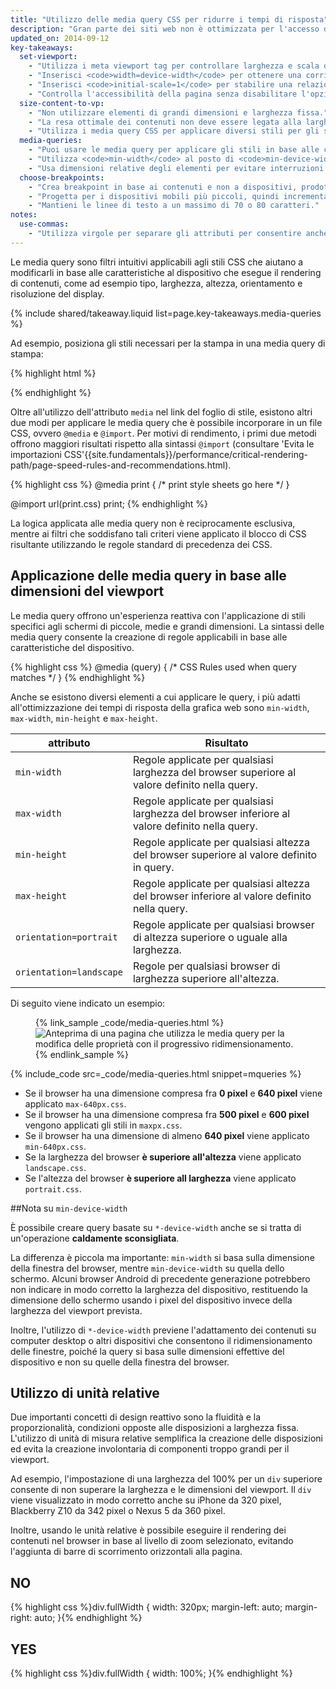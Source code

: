 ```yaml
---
title: "Utilizzo delle media query CSS per ridurre i tempi di risposta"
description: "Gran parte dei siti web non è ottimizzata per l'accesso di diversi dispositivi. Scopri concetti fondamentali per rendere il tuo sito compatibile con dispositivi mobili, computer desktop e altri dispositivi dotati di schermo."
updated_on: 2014-09-12
key-takeaways:
  set-viewport:
    - "Utilizza i meta viewport tag per controllare larghezza e scala dei viewport dei browser."
    - "Inserisci <code>width=device-width</code> per ottenere una corrispondenza con la larghezza dello schermo in pixel indipendenti dal dispositivo."
    - "Inserisci <code>initial-scale=1</code> per stabilire una relazione 1:1 fra i pixel del CSS e quelli indipendenti dal dispositivo."
    - "Controlla l'accessibilità della pagina senza disabilitare l'opzione di scalabilità dell'utente."
  size-content-to-vp:
    - "Non utilizzare elementi di grandi dimensioni e larghezza fissa."
    - "La resa ottimale dei contenuti non deve essere legata alla larghezza di un viewport specifico."
    - "Utilizza i media query CSS per applicare diversi stili per gli schermi ampi e ristretti."
  media-queries:
    - "Puoi usare le media query per applicare gli stili in base alle caratteristiche del dispositivo."
    - "Utilizza <code>min-width</code> al posto di <code>min-device-width</code> per ottenere un'esperienza adatta al maggior numero di dispositivi possibile."
    - "Usa dimensioni relative degli elementi per evitare interruzioni della disposizione."
  choose-breakpoints:
    - "Crea breakpoint in base ai contenuti e non a dispositivi, prodotti o brand specifici."
    - "Progetta per i dispositivi mobili più piccoli, quindi incrementa l'esperienza con la progressiva disponibilità di spazio su schermo."
    - "Mantieni le linee di testo a un massimo di 70 o 80 caratteri."
notes:
  use-commas:
    - "Utilizza virgole per separare gli attributi per consentire anche ai browser meno aggiornati di analizzarli in modo corretto."
---
```

<p class="intro">
  Le media query sono filtri intuitivi applicabili agli stili CSS che aiutano a modificarli in base alle caratteristiche al dispositivo che esegue il rendering di contenuti, come ad esempio tipo, larghezza, altezza, orientamento e risoluzione del display.
</p>





{% include shared/takeaway.liquid list=page.key-takeaways.media-queries %}


Ad esempio, posiziona gli stili necessari per la stampa in una media query di stampa:

{% highlight html %}
<link rel="stylesheet" href="print.css" media="print">
{% endhighlight %}

Oltre all'utilizzo dell'attributo `media` nel link del foglio di stile, esistono altri due modi per applicare le media query che è possibile incorporare in un file CSS, ovvero `@media` e `@import`. Per motivi di rendimento, i primi due metodi offrono maggiori risultati rispetto alla sintassi `@import` (consultare 'Evita le importazioni CSS'{{site.fundamentals}}/performance/critical-rendering-path/page-speed-rules-and-recommendations.html).

{% highlight css %}
@media print {
  /* print style sheets go here */
}

@import url(print.css) print;
{% endhighlight %}

La logica applicata alle media query non è reciprocamente esclusiva, mentre ai filtri che soddisfano tali criteri viene applicato il blocco di CSS risultante utilizzando le regole standard di precedenza dei CSS.

## Applicazione delle media query in base alle dimensioni del viewport

Le media query offrono un'esperienza reattiva con l'applicazione di stili specifici agli schermi di piccole, medie e grandi dimensioni. La sintassi delle media query consente la creazione di regole applicabili in base alle caratteristiche del dispositivo.

{% highlight css %}
@media (query) {
  /* CSS Rules used when query matches */
}
{% endhighlight %}

Anche se esistono diversi elementi a cui applicare le query, i più adatti all'ottimizzazione dei tempi di risposta della grafica web sono `min-width`, `max-width`, `min-height` e `max-height`.


<table class="mdl-data-table mdl-js-data-table">
    <thead>
    <tr>
      <th data-th="attribute">attributo</th>
      <th data-th="Result">Risultato</th>
    </tr>
  </thead>
  <tbody>
    <tr>
      <td data-th="attribute"><code>min-width</code></td>
     <td data-th="Result">Regole applicate per  qualsiasi larghezza del browser superiore al valore definito nella query.</td>
    </tr>
    <tr>
      <td data-th="attribute"><code>max-width</code></td>
     <td data-th="Result">Regole applicate per qualsiasi larghezza del browser inferiore al valore definito nella query.</td>
    </tr>
    <tr>
      <td data-th="attribute"><code>min-height</code></td>
     <td data-th="Result">Regole applicate per qualsiasi altezza del browser superiore al valore definito in query.</td>
    </tr>
    <tr>
      <td data-th="attribute"><code>max-height</code></td>
     <td data-th="Result">Regole applicate per qualsiasi altezza del browser inferiore al valore definito nella query.</td>
    </tr>
    <tr>
      <td data-th="attribute"><code>orientation=portrait</code></td>
      <td data-th="Result">Regole applicate per qualsiasi browser di altezza superiore o uguale alla larghezza.</td>
    </tr>
    <tr>
      <td data-th="attribute"><code>orientation=landscape</code></td>
      <td data-th="Result">Regole per qualsiasi browser di larghezza superiore all'altezza.</td>
    </tr>
  </tbody>
</table>

Di seguito viene indicato un esempio:

<figure>
  {% link_sample _code/media-queries.html %}
    <img src="imgs/mq.png" class="center" srcset="imgs/mq.png 1x, imgs/mq-2x.png 2x" alt="Anteprima di una pagina che utilizza le media query per la modifica delle proprietà con il progressivo ridimensionamento.">
  {% endlink_sample %}
</figure>

{% include_code src=_code/media-queries.html snippet=mqueries %}

* Se il browser ha una dimensione compresa fra <b>0 pixel</b> e <b>640 pixel</b> viene applicato `max-640px.css`.
* Se il browser ha una dimensione compresa fra <b>500 pixel</b> e <b>600 pixel</b> vengono applicati gli stili in `maxpx.css`.
* Se il browser ha una dimensione di almeno <b>640 pixel</b> viene applicato `min-640px.css`.
* Se la larghezza del browser <b>è superiore all'altezza</b> viene applicato `landscape.css`.
* Se l'altezza del browser <b>è superiore all larghezza</b> viene applicato `portrait.css`.


##Nota su `min-device-width`

È possibile creare query basate su `*-device-width` anche se si tratta di un'operazione **caldamente sconsigliata**.

La differenza è piccola ma importante: `min-width` si basa sulla dimensione della finestra del browser, mentre `min-device-width` su quella dello schermo. Alcuni browser Android di precedente generazione potrebbero non indicare in modo corretto la larghezza del dispositivo, restituendo la dimensione dello schermo usando i pixel del dispositivo invece della larghezza del viewport prevista.

Inoltre, l'utilizzo di `*-device-width` previene l'adattamento dei contenuti su computer desktop o altri dispositivi che consentono il ridimensionamento delle finestre, poiché la query si basa sulle dimensioni effettive del dispositivo e non su quelle della finestra del browser.

## Utilizzo di unità relative

Due importanti concetti di design reattivo sono la fluidità e la proporzionalità, condizioni opposte alle disposizioni a larghezza fissa. L'utilizzo di unità di misura relative semplifica la creazione delle disposizioni ed evita la creazione involontaria di componenti troppo grandi per il viewport.

Ad esempio, l'impostazione di una larghezza del 100% per un `div` superiore consente di non superare la larghezza e le dimensioni del viewport.  Il `div` viene visualizzato in modo corretto anche su iPhone da 320 pixel, Blackberry Z10 da 342 pixel o Nexus 5 da 360 pixel.

Inoltre, usando le unità relative è possibile eseguire il rendering dei contenuti nel browser in base al livello di zoom selezionato, evitando l'aggiunta di barre di scorrimento orizzontali alla pagina.

<div class="mdl-grid">
  <div class="mdl-cell mdl-cell--6--col">
    <h2 class="text-danger text-center">NO</h2>
{% highlight css %}div.fullWidth {
  width: 320px;
  margin-left: auto;
  margin-right: auto;
}{% endhighlight %}
  </div>

  <div class="mdl-cell mdl-cell--6--col">
    <h2 class="text-success text-center">YES</h2>
{% highlight css %}div.fullWidth {
  width: 100%;
}{% endhighlight %}
  </div>
</div>



